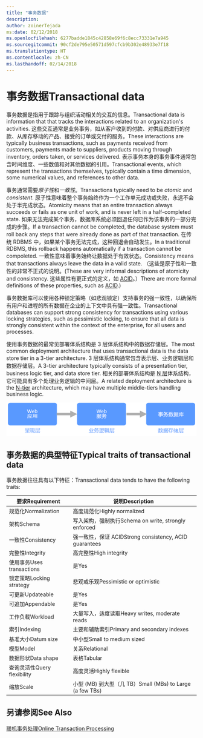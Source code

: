 ```yaml
---
title: "事务数据"
description: 
author: zoinerTejada
ms:date: 02/12/2018
ms.openlocfilehash: 6277badde1845c42858e69f6c8ecc73331e7a945
ms.sourcegitcommit: 90cf2de795e50571d597cfcb9b302e48933e7f18
ms.translationtype: HT
ms.contentlocale: zh-CN
ms.lasthandoff: 02/14/2018
---
```

# <a name="transactional-data"></a><span data-ttu-id="84a46-102">事务数据</span><span class="sxs-lookup"><span data-stu-id="84a46-102">Transactional data</span></span>

<span data-ttu-id="84a46-103">事务数据是指用于跟踪与组织活动相关的交互的信息。</span><span class="sxs-lookup"><span data-stu-id="84a46-103">Transactional data is information that that tracks the interactions related to an organization's activities.</span></span> <span data-ttu-id="84a46-104">这些交互通常是业务事务，如从客户收到的付款、对供应商进行的付款、从库存移动的产品、接受的订单或交付的服务。</span><span class="sxs-lookup"><span data-stu-id="84a46-104">These interactions are typically business transactions, such as payments received from customers, payments made to suppliers, products moving through inventory, orders taken, or services delivered.</span></span> <span data-ttu-id="84a46-105">表示事务本身的事务事件通常包含时间维度、一些数值和对其他数据的引用。</span><span class="sxs-lookup"><span data-stu-id="84a46-105">Transactional events, which represent the transactions themselves, typically contain a time dimension, some numerical values, and references to other data.</span></span> 

<span data-ttu-id="84a46-106">事务通常需要*原子性*和*一致性*。</span><span class="sxs-lookup"><span data-stu-id="84a46-106">Transactions typically need to be *atomic* and *consistent*.</span></span> <span data-ttu-id="84a46-107">原子性意味着整个事务始终作为一个工作单元成功或失败，永远不会处于半完成状态。</span><span class="sxs-lookup"><span data-stu-id="84a46-107">Atomicity means that an entire transaction always succeeds or fails as one unit of work, and is never left in a half-completed state.</span></span> <span data-ttu-id="84a46-108">如果无法完成某个事务，数据库系统必须回退任何已作为该事务的一部分完成的步骤。</span><span class="sxs-lookup"><span data-stu-id="84a46-108">If a transaction cannot be completed, the database system must roll back any steps that were already done as part of that transaction.</span></span> <span data-ttu-id="84a46-109">在传统 RDBMS 中，如果某个事务无法完成，这种回退会自动发生。</span><span class="sxs-lookup"><span data-stu-id="84a46-109">In a traditional RDBMS, this rollback happens automatically if a transaction cannot be compoleted.</span></span> <span data-ttu-id="84a46-110">一致性意味着事务始终让数据处于有效状态。</span><span class="sxs-lookup"><span data-stu-id="84a46-110">Consistency means that transactions always leave the data in a valid state.</span></span> <span data-ttu-id="84a46-111">（这些是原子性和一致性的非常不正式的说明。</span><span class="sxs-lookup"><span data-stu-id="84a46-111">(These are very informal descriptions of atomicity and consistency.</span></span> <span data-ttu-id="84a46-112">这些属性有更正式的定义，如 [ACID](https://en.wikipedia.org/wiki/ACID)。）</span><span class="sxs-lookup"><span data-stu-id="84a46-112">There are more formal definitions of these properties, such as [ACID](https://en.wikipedia.org/wiki/ACID).)</span></span>

<span data-ttu-id="84a46-113">事务数据库可以使用各种锁定策略（如悲观锁定）支持事务的强一致性，以确保所有用户和进程的所有数据在企业的上下文中具有强一致性。</span><span class="sxs-lookup"><span data-stu-id="84a46-113">Transactional databases can support strong consistency for transactions using various locking strategies, such as pessimistic locking, to ensure that all data is strongly consistent within the context of the enterprise, for all users and processes.</span></span> 

<span data-ttu-id="84a46-114">使用事务数据的最常见部署体系结构是 3 层体系结构中的数据存储层。</span><span class="sxs-lookup"><span data-stu-id="84a46-114">The most common deployment architecture that uses transactional data is the data store tier in a 3-tier architecture.</span></span> <span data-ttu-id="84a46-115">3 层体系结构通常包含表示层、业务逻辑层和数据存储层。</span><span class="sxs-lookup"><span data-stu-id="84a46-115">A 3-tier architecture typically consists of a presentation tier, business logic tier, and data store tier.</span></span> <span data-ttu-id="84a46-116">相关的部署体系结构是 [N 层](/azure/architecture/guide/architecture-styles/n-tier)体系结构，它可能具有多个处理业务逻辑的中间层。</span><span class="sxs-lookup"><span data-stu-id="84a46-116">A related deployment architecture is the [N-tier](/azure/architecture/guide/architecture-styles/n-tier) architecture, which may have multiple middle-tiers handling business logic.</span></span>

![3 层应用程序的示例](./images/three-tier-application.png)

## <a name="typical-traits-of-transactional-data"></a><span data-ttu-id="84a46-118">事务数据的典型特征</span><span class="sxs-lookup"><span data-stu-id="84a46-118">Typical traits of transactional data</span></span>

<span data-ttu-id="84a46-119">事务数据往往具有以下特征：</span><span class="sxs-lookup"><span data-stu-id="84a46-119">Transactional data tends to have the following traits:</span></span>

| <span data-ttu-id="84a46-120">要求</span><span class="sxs-lookup"><span data-stu-id="84a46-120">Requirement</span></span> | <span data-ttu-id="84a46-121">说明</span><span class="sxs-lookup"><span data-stu-id="84a46-121">Description</span></span> |
| --- | --- |
| <span data-ttu-id="84a46-122">规范化</span><span class="sxs-lookup"><span data-stu-id="84a46-122">Normalization</span></span> | <span data-ttu-id="84a46-123">高度规范化</span><span class="sxs-lookup"><span data-stu-id="84a46-123">Highly normalized</span></span> |
| <span data-ttu-id="84a46-124">架构</span><span class="sxs-lookup"><span data-stu-id="84a46-124">Schema</span></span> | <span data-ttu-id="84a46-125">写入架构，强制执行</span><span class="sxs-lookup"><span data-stu-id="84a46-125">Schema on write, strongly enforced</span></span>|
| <span data-ttu-id="84a46-126">一致性</span><span class="sxs-lookup"><span data-stu-id="84a46-126">Consistency</span></span> | <span data-ttu-id="84a46-127">强一致性，保证 ACID</span><span class="sxs-lookup"><span data-stu-id="84a46-127">Strong consistency, ACID guarantees</span></span> |
| <span data-ttu-id="84a46-128">完整性</span><span class="sxs-lookup"><span data-stu-id="84a46-128">Integrity</span></span> | <span data-ttu-id="84a46-129">高完整性</span><span class="sxs-lookup"><span data-stu-id="84a46-129">High integrity</span></span> |
| <span data-ttu-id="84a46-130">使用事务</span><span class="sxs-lookup"><span data-stu-id="84a46-130">Uses transactions</span></span> | <span data-ttu-id="84a46-131">是</span><span class="sxs-lookup"><span data-stu-id="84a46-131">Yes</span></span> |
| <span data-ttu-id="84a46-132">锁定策略</span><span class="sxs-lookup"><span data-stu-id="84a46-132">Locking strategy</span></span> | <span data-ttu-id="84a46-133">悲观或乐观</span><span class="sxs-lookup"><span data-stu-id="84a46-133">Pessimistic or optimistic</span></span>|
| <span data-ttu-id="84a46-134">可更新</span><span class="sxs-lookup"><span data-stu-id="84a46-134">Updateable</span></span> | <span data-ttu-id="84a46-135">是</span><span class="sxs-lookup"><span data-stu-id="84a46-135">Yes</span></span> |
| <span data-ttu-id="84a46-136">可追加</span><span class="sxs-lookup"><span data-stu-id="84a46-136">Appendable</span></span> | <span data-ttu-id="84a46-137">是</span><span class="sxs-lookup"><span data-stu-id="84a46-137">Yes</span></span> |
| <span data-ttu-id="84a46-138">工作负载</span><span class="sxs-lookup"><span data-stu-id="84a46-138">Workload</span></span> | <span data-ttu-id="84a46-139">大量写入，适度读取</span><span class="sxs-lookup"><span data-stu-id="84a46-139">Heavy writes, moderate reads</span></span> |
| <span data-ttu-id="84a46-140">索引</span><span class="sxs-lookup"><span data-stu-id="84a46-140">Indexing</span></span> | <span data-ttu-id="84a46-141">主要和辅助索引</span><span class="sxs-lookup"><span data-stu-id="84a46-141">Primary and secondary indexes</span></span> |
| <span data-ttu-id="84a46-142">基准大小</span><span class="sxs-lookup"><span data-stu-id="84a46-142">Datum size</span></span> | <span data-ttu-id="84a46-143">中小型</span><span class="sxs-lookup"><span data-stu-id="84a46-143">Small to medium sized</span></span> |
| <span data-ttu-id="84a46-144">模型</span><span class="sxs-lookup"><span data-stu-id="84a46-144">Model</span></span> | <span data-ttu-id="84a46-145">关系</span><span class="sxs-lookup"><span data-stu-id="84a46-145">Relational</span></span> |
| <span data-ttu-id="84a46-146">数据形状</span><span class="sxs-lookup"><span data-stu-id="84a46-146">Data shape</span></span> | <span data-ttu-id="84a46-147">表格</span><span class="sxs-lookup"><span data-stu-id="84a46-147">Tabular</span></span> |
| <span data-ttu-id="84a46-148">查询灵活性</span><span class="sxs-lookup"><span data-stu-id="84a46-148">Query flexibility</span></span> | <span data-ttu-id="84a46-149">高度灵活</span><span class="sxs-lookup"><span data-stu-id="84a46-149">Highly flexible</span></span> |
| <span data-ttu-id="84a46-150">缩放</span><span class="sxs-lookup"><span data-stu-id="84a46-150">Scale</span></span> | <span data-ttu-id="84a46-151">小型 (MB) 到大型（几 TB）</span><span class="sxs-lookup"><span data-stu-id="84a46-151">Small (MBs) to Large (a few TBs)</span></span> | 

## <a name="see-also"></a><span data-ttu-id="84a46-152">另请参阅</span><span class="sxs-lookup"><span data-stu-id="84a46-152">See Also</span></span>

[<span data-ttu-id="84a46-153">联机事务处理</span><span class="sxs-lookup"><span data-stu-id="84a46-153">Online Transaction Processing</span></span>](../scenarios/online-transaction-processing.md)